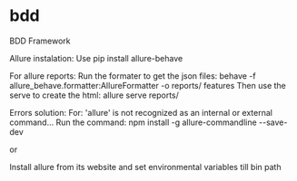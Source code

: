 # bdd
BDD Framework

Allure instalation:
Use pip install allure-behave

For allure reports:
Run the formater to get the json files: behave -f allure_behave.formatter:AllureFormatter -o reports/ features
Then use the serve to create the html: allure serve reports/

Errors solution:
For: 'allure' is not recognized as an internal or external command...
Run the command: npm install -g allure-commandline --save-dev

or

Install allure from its website and set environmental variables till bin path
